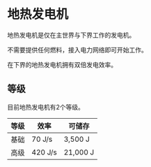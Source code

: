 # 地热发电机

地热发电机是仅在主世界与下界工作的发电机。

不需要提供任何燃料，接入电力网络即可开始工作。

在下界的地热发电机拥有双倍发电效率。

## 等级

目前地热发电机有2个等级。

| 等级 | 效率 | 可储存 |
| ---- | --- | ------ |
| 基础 | 70 J/s | 3,500 J |
| 高级 | 420 J/s | 21,000 J |
